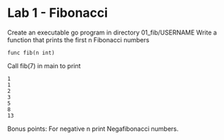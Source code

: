 # Lab 1 - Fibonacci

Create an executable go program in directory 01_fib/USERNAME
Write a function that prints the first n Fibonacci numbers

```
func fib(n int)
```

Call fib(7) in main to print

```
1
1
2
3
5
8
13
```

Bonus points: For negative n print Negafibonacci numbers.